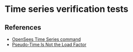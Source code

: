 # Time series verification tests

## References
- [OpenSees Time Series command](https://opensees.github.io/OpenSeesDocumentation/user/manual/model/timeSeries.html)
- [Pseudo-Time Is Not the Load Factor](https://portwooddigital.com/2022/11/07/pseudo-time-is-not-the-load-factor/)
